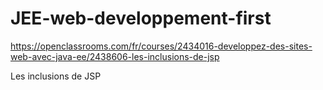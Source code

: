 # JEE-web-developpement-first

https://openclassrooms.com/fr/courses/2434016-developpez-des-sites-web-avec-java-ee/2438606-les-inclusions-de-jsp

Les inclusions de JSP
